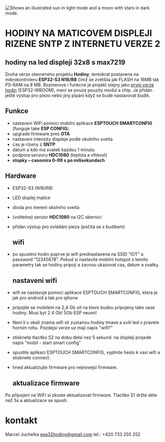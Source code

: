 <picture>
  <source media="(prefers-color-scheme: dark)" srcset="https://github.com/esp32pcb/hodiny/blob/main/cas%20vecer.jpg">
  <source media="(prefers-color-scheme: light)" srcset="https://github.com/esp32pcb/hodiny/blob/main/hodiny%20svitici%20light.jpg">
  <img alt="Shows an illustrated sun in light mode and a moon with stars in dark mode." src="https://user-images.githubusercontent.com/25423296/163456779-a8556205-d0a5-45e2-ac17-42d089e3c3f8.png">
</picture>

# HODINY NA MATICOVEM DISPLEJI RIZENE SNTP Z INTERNETU VERZE 2
## hodiny na led displeji 32x8 s max7219

Druha verze otevreneho projektu **Hodiny**, tentokrat postavena na mikrokontroleru **ESP32-S3 N16/R8** čímž se zvětšila jak FLASH na 16MB tak PS-RAM na 8 MB.
Rozmerove i funkcne je projekt stejny jako [prvni verze hodin](https://github.com/esp32pcb/hodiny) (ESP32-WROOM), meni se pouze pouzity modul a chip.
Je přidán ještě výstup pro piezo nebo jiný pípání když se bude nastavovat budík.

## Funkce
- nastaveni WiFi pomoci mobilni aplikace **ESPTOUCH SMARTCONFIG** (funguje take **ESP CONFIG**)  
- upgrade firmware pres **OTA**  
- nastaveni intensity displeje podle okolniho svetla  
- cas je rizeny z **SNTP**  
- datum a kdo ma svatek kazdou 1 minutu  
- podpora senzoru **HDC1080** (teplota a vlhkost)  
- **stopky – casomira 0–99 s po milisekundach**  

## Hardware
- ESP32-S3 (N16/R8)  
- LED displej matice  
- dioda pro mereni okolniho svetla  
- (volitelne) senzor **HDC1080** na I2C sbernici  
- přidán výstup pro ovládání pieza (počítá se s budíkem)

  ## wifi
- po spusteni hodin poprve je wifi prednastavena na SSID "IOT" a password "12345678".
  Pokud si nastavite mobilni hotspot s temito parametry tak se hodiny pripoji a zacnou ukazovat cas, datum a svatky.

  ## nastaveni wifi
- wifi se nastavuje pomoci aplikace ESPTOUCH SMARTCONFIG, ktera je jak pro android a tak pro iphone
- pripojite se mobilem na 2,4 Gb sit na ktere budou pripojeny take vase hodiny. Musi byt 2.4 Gb! 5Gb ESP neumi!

- Neni li v okoli znama wifi sit zustanou hodiny tmave a svítí led v pravém horním rohu. Pozdejsi verze uz maji napis "wifi?"
- stisknete tlacitko S2 na dobu delsi nez 5 sekund. na displeji projede napis "mobil - start smart config"
- spustite aplikaci ESPTOUCH SMARTCONFIG, vyplnite heslo k vasi wifi a stisknete connect.
- hned aktualizujte firmware pro nejnovejsi firmware.

  ## aktualizace firmware
Po připojení na WiFi si zkuste aktualizovat firmware.
Tlacitko S1 držte déle než 5s a aktualizace se spustí.

# kontakt
Marcel Juchelka
esp32hodiny@gmail.com
tel.: +420 733 255 252

